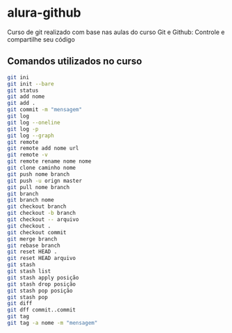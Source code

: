 # alura-github
Curso de git realizado com base nas aulas do curso Git e Github: Controle e compartilhe seu código

## Comandos utilizados no curso
```bash
git ini
git init --bare
git status
git add nome
git add .
git commit -m "mensagem"
git log
git log --oneline
git log -p
git log --graph
git remote
git remote add nome url
git remote -v
git remote rename nome nome
git clone caminho nome
git push nome branch
git push -u orign master
git pull nome branch
git branch
git branch nome
git checkout branch
git checkout -b branch
git checkout -- arquivo
git checkout .
git checkout commit
git merge branch
git rebase branch
git reset HEAD .
git reset HEAD arquivo
git stash
git stash list
git stash apply posição
git stash drop posição
git stash pop posição
git stash pop
git diff
git dff commit..commit
git tag 
git tag -a nome -m "mensagem"
```
